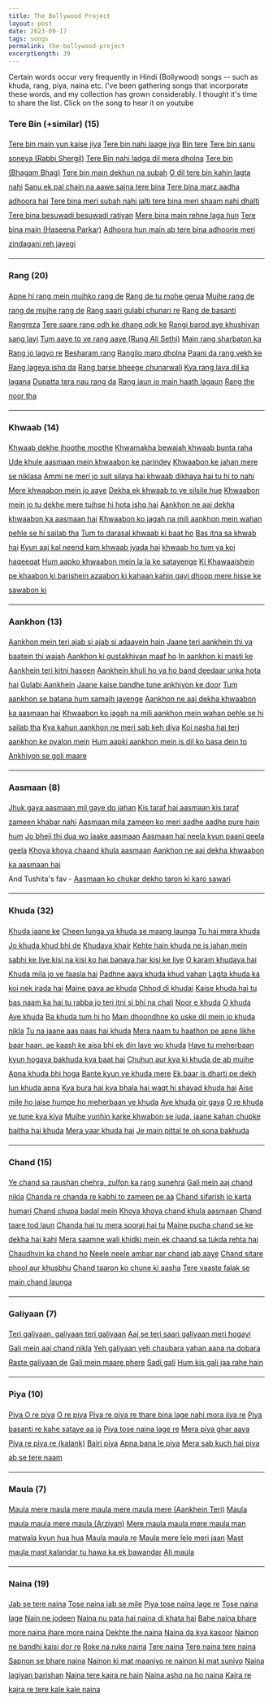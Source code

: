 ```yaml
---
title: The Bollywood Project
layout: post
date: 2023-09-17
tags: songs
permalink: the-bollywood-project
excerptLength: 39
---
```


Certain words occur very frequently in Hindi (Bollywood) songs -- such as khuda, rang, piya, naina etc. I've been gathering songs that incorporate these words, and my collection has grown considerably. I thought it's time to share the list. Click on the song to hear it on youtube


### Tere Bin (+similar) (15)
<div style="line-height: 2;">
	<a class="a-class-blue" href="https://youtu.be/yIrU21hoHys?si=BcdEp_8KDqKslG52&t=29">Tere bin main yun kaise jiya</a>
	<a class="a-class-red" href="https://youtu.be/ODp3B_pQD48?si=BegVLbNaRQoLbLw9&t=118">Tere bin nahi laage jiya</a>
	<a class="a-class-green" href="https://youtu.be/JPZxMhZ4KDw?si=EEW8MBINBVZ7sdap&t=35">Bin tere</a>
	<a class="a-class-yellow" href="https://youtu.be/_trU-Wt9ucI?si=LAUffnA6B_ppDuBl&t=22">Tere bin sanu soneya (Rabbi Shergil)</a>
	<a class="a-class-blue" href="https://youtu.be/aeNq_hB9TXI?si=4DC0Mme9Aft0LVva&t=82">Tere Bin nahi ladga dil mera dholna</a>
	<a class="a-class-red" href="https://youtu.be/hYJCJ_cTg_4?si=K-EPD-rtY2p_BLxB&t=23">Tere bin (Bhagam Bhag)</a>
	<a class="a-class-green" href="https://youtu.be/dSD8XZVBO1M?si=Up7D6FfVCDezGeWW&t=36">Tere bin main dekhun na subah</a>
	<a class="a-class-yellow" href="https://youtu.be/9wI3UXRYW-s?si=8lo4wjG4OQboDGNG&t=58">O dil tere bin kahin lagta nahi</a>
	<a class="a-class-blue" href="https://youtu.be/z_EHzFmAivg?si=zEn6XEXjwKkiKcz6&t=30">Sanu ek pal chain na aawe sajna tere bina</a>
	<a class="a-class-red" href="https://youtu.be/C_5CrB3GpDk?si=7QGnBWCDqfVf1lys&t=15">Tere bina marz aadha adhoora hai</a>
	<a class="a-class-green" href="https://youtu.be/mK-XfCnttkE?si=75MM6B3k1WVfIG4J&t=112">Tere bina meri subah nahi jalti tere bina meri shaam nahi dhalti</a>
	<a class="a-class-yellow" href="https://youtu.be/RMd2hXlVEQg?si=7uWln_ET91L7eUbp&t=26">Tere bina besuwadi besuwadi ratiyan</a>
	<a class="a-class-blue" href="https://youtu.be/uqF-Rt8tcpg?si=dGoMPRX1mXdY3-B0&t=28">Mere bina main rehne laga hun</a>
	<a class="a-class-red" href="https://youtu.be/sL_a7FSV7Ns?si=_qRdCC0_D3qTCOpo&t=50">Tere bina main (Haseena Parkar)</a>
	<a class="a-class-green" href="https://youtu.be/Jv2Z9KJgYjU?si=gmoD5c-JKjTi4uB1&t=142">Adhoora hun main ab tere bina adhoorie meri zindagani reh jayegi</a>
</div>
<hr>

### Rang (20)
<div style="line-height: 2;">
	<a class="a-class-red" href="https://youtu.be/5idNBcKDtvA?si=q1UjlN2kEMpztgB2&t=79">Apne hi rang mein mujhko rang de</a>
	<a class="a-class-green" href="https://youtu.be/AEIVhBS6baE?si=FVgu6t0gojFiRpcm&t=65">Rang de tu mohe gerua</a>
	<a class="a-class-yellow" href="https://youtu.be/-Ek-1LyYhfY?si=UN8UxyVZNBPeByEe&t=19">Mujhe rang de rang de mujhe rang de</a>
	<a class="a-class-blue" href="https://youtu.be/bSAlE_WgHxY?si=0qLPx0uPsPDrEKbs&t=12">Rang saari gulabi chunari re</a>
	<a class="a-class-red" href="https://youtu.be/c769V25pX08?si=nrIPvGS16ZALH55l&t=87">Rang de basanti</a>
	<a class="a-class-green" href="https://youtu.be/KDgv9_49n6I?si=42xfYt4wclxwIuXQ&t=24">Rangreza</a>
	<a class="a-class-yellow" href="https://youtu.be/x48o6NJVsBM?si=sZ7XMeEevLVIhwkH&t=29">Tere saare rang odh ke dhang odk ke</a>
	<a class="a-class-blue" href="https://youtu.be/dlz09a-pyPE?si=oTYHm3lr8Ucek_c1">Rangi barod aye khushiyan sang layi</a>
	<a class="a-class-red" href="https://youtu.be/-r_uGMbkRAg?si=bOzNhpAbDKdxsOHV&t=145">Tum aaye to ye rang aaye (Rung Ali Sethi)</a>
	<a class="a-class-green" href="https://youtu.be/aKdqQ5BC_S4?si=nsLdZocHR1sSQoOB&t=33">Main rang sharbaton ka</a>
	<a class="a-class-yellow" href="https://youtu.be/XrCoN0EnWvA?si=f4zkAd-rIclop0Oe&t=76">Rang jo lagyo re</a>
	<a class="a-class-blue" href="https://youtu.be/huxhqphtDrM?si=_uXnTITxeVLdTQ-W&t=48">Besharam rang</a>
	<a class="a-class-red" href="https://youtu.be/2bp7zdzWj3Y?si=D0fPvz-Q4Ry0bVbW&t=1">Rangilo maro dholna</a>
	<a class="a-class-green" href="https://youtu.be/_hRnWA0A20E?si=g1-dEXJVKRphs_t2&t=26">Paani da rang vekh ke</a>
	<a class="a-class-yellow" href="https://youtu.be/Qg-jcTYM5DQ?si=3KD_J8hmwCFxzHaF&t=62">Rang lageya ishq da</a>
	<a class="a-class-blue" href="https://youtu.be/Jf92MOkrbEw?si=dOYVoY7R7DoWfoYW&t=54">Rang barse bheege chunarwali</a>
	<a class="a-class-red" href="https://youtu.be/vc-KxBjIbgI?si=YzSjq-IlVnaUpHGG&t=49">Kya rang laya dil ka lagana</a>
	<a class="a-class-green" href="https://youtu.be/W2mjfazc9eM?si=PyAKzADWdtWFXkSr&t=80">Dupatta tera nau rang da</a>
	<a class="a-class-yellow" href="https://youtu.be/BddP6PYo2gs?si=d4ZIAKcbHlwa5KaX&t=53">Rang jaun jo main haath lagaun</a>
	<a class="a-class-blue" href="https://youtu.be/f3FFOBrMmdg?si=hlXjQxMa55XzezYs&t=68">Rang the noor tha</a>
</div>
<hr>

### Khwaab (14)
<div style="line-height: 2;">
	<a class="a-class-green" href="https://youtu.be/kCQ6zaHDXj4?si=Bv73JtlA35j_taIT&t=2">Khwaab dekhe jhoothe moothe</a>
	<a class="a-class-yellow" href="https://youtu.be/dTu5dTEzVM4?si=mqC9SH-68JqeUa10&t=17">Khwamakha bewajah khwaab bunta raha</a>
	<a class="a-class-blue" href="https://youtu.be/R0XjwtP_iTY?si=zV0YssEuiCeu2WXX&t=13">Ude khule aasmaan mein khwaabon ke parindey</a>
	<a class="a-class-red" href="https://youtu.be/EHelINfImh8?si=B44i3PQnET2NpkMc&t=12">Khwaabon ke jahan mere se niklasa</a>
	<a class="a-class-green" href="https://youtu.be/wHD6z0vuWiM?si=8vWJ5Cjao50KB7Mq&t=25">Ammi ne meri jo suit silaya hai khwaab dikhaya hai tu hi to nahi</a>
	<a class="a-class-yellow" href="https://youtu.be/Zxgvob1Ew0c?si=DWhXpYZjA4CdhdmQ&t=125">Mere khwaabon mein jo aaye</a>
	<a class="a-class-blue" href="https://youtu.be/7dO_MS9tZ5E?si=8sXIL7P6Ff75LhrX&t=54">Dekha ek khwaab to ye silsile hue</a>
	<a class="a-class-red" href="https://youtu.be/ioj6YBaSAyE?si=wxGt6y7AEgn3dvmI&t=123">Khwaabon mein jo tu dekhe mere tujhse hi hota ishq hai</a>
	<a class="a-class-green" href="https://youtu.be/hJBHSmyqv0Y?si=z2QYjeFlNZE3UBY2&t=219">Aankhon ne aaj dekha khwaabon ka aasmaan hai</a>
	<a class="a-class-yellow" href="https://youtu.be/jh66Pjtqr4k?si=bV3HxGOgkxhzHCit&t=208">Khwaabon ko jagah na mili aankhon mein wahan pehle se hi sailab tha</a>
	<a class="a-class-blue" href="https://youtu.be/uCMYzolEbO0?si=xxPeUlRGNlO_6-T9&t=8">Tum to darasal khwaab ki baat ho</a>
	<a class="a-class-red" href="https://youtu.be/q_WvU9J1nXw?si=ddd98ALFzfBz4A38&t=50">Bas itna sa khwab hai</a>
	<a class="a-class-green" href="https://youtu.be/Gg6NMU4ivXM?si=OeFr2wGNDeqKfgj1&t=39">Kyun aaj kal neend kam khwaab jyada hai</a>
	<a class="a-class-yellow" href="https://youtu.be/xj5ru2vdhfI?si=f8i1SOFIc5F3DYyq&t=9">khwaab ho tum ya koi haqeeqat</a>
	<a class="a-class-blue" href="https://youtu.be/vBTcsTd2kF0?si=YB850lbAsazocgLu&t=127">Hum aapko khwaabon mein la la ke satayenge</a>
	<a class="a-class-red" href="https://youtu.be/0Np37l4ykRE?si=BJL19MhYqQ2CgWoI&t=30">Ki Khawaaishein pe khaabon ki barishein azaabon ki kahaan kahin gayi dhoop mere hisse ke sawabon ki</a>
</div>
<hr>

### Aankhon (13)

<div style="line-height: 2;">
	<a class="a-class-yellow" href="https://youtu.be/7KKVb0_IdD4?si=DbyvXT_qr2Vlm2p_&t=15">Aankhon mein teri ajab si ajab si adaayein hain</a>
	<a class="a-class-blue" href="https://youtu.be/P8PWN1OmZOA?si=S-RfaO6X1qLaibzH&t=120">Jaane teri aankhein thi ya baatein thi wajah</a>
	<a class="a-class-red" href="https://youtu.be/7k5gM4ClRRo?si=5SSYqnserPafnDgU&t=34">Aankhon ki gustakhiyan maaf ho</a>
	<a class="a-class-green" href="https://youtu.be/yjYE41bYnUM?si=9KEXbjHotVw3FQ8d&t=42">In aankhon ki masti ke</a>
	<a class="a-class-yellow" href="https://youtu.be/JVlXn22VzaI?si=QGNAThO7Wv5X2T9L&t=28">Aankhein teri kitni haseen</a>
	<a class="a-class-blue" href="https://youtu.be/eM8Mjuq4MwQ?si=IgR_wk5oh76wlwN3&t=45">Aankhein khuli ho ya ho band deedaar unka hota hai</a>
	<a class="a-class-red" href="https://youtu.be/I5t894l5b1w?si=vBhsN3tGtcLvxnTH&t=47">Gulabi Aankhein</a>
	<a class="a-class-green" href="https://youtu.be/kw4tT7SCmaY?si=8Ak-Ito161UQIxv9&t=160">Jaane kaise bandhe tune ankhiyon ke door</a>
	<a class="a-class-yellow" href="https://youtu.be/2vKMY75kvjI?si=Lzp3mNFx4iphnQ3V&t=22">Tum aankhon se batana hum samajh jayenge</a>
	<a class="a-class-blue" href="https://youtu.be/hJBHSmyqv0Y?si=z2QYjeFlNZE3UBY2&t=219">Aankhon ne aaj dekha khwaabon ka aasmaan hai</a>
	<a class="a-class-red" href="https://youtu.be/jh66Pjtqr4k?si=bV3HxGOgkxhzHCit&t=208">Khwaabon ko jagah na mili aankhon mein wahan pehle se hi sailab tha</a>
	<a class="a-class-green" href="https://youtu.be/Qg-jcTYM5DQ?si=2ZqukZj6E6X_dG2X&t=27">Kya kahun aankhon ne meri sab keh diya</a>
	<a class="a-class-yellow" href="https://youtu.be/Gg6NMU4ivXM?si=u9nUrJbxEL6tX7FS&t=197">Koi nasha hai teri aankhon ke pyalon mein</a>
	<a class="a-class-blue" href="https://youtu.be/vBTcsTd2kF0?si=_a_7-lcUDJ5_P08O&t=29">Hum aapki aankhon mein is dil ko basa dein to</a>
	<a class="a-class-red" href="https://youtu.be/rY_0SOlmrdY?si=KqbljutyItEvruvJ&t=47">Ankhiyon se goli maare</a>
</div>
<hr>

### Aasmaan (8)
<div style="line-height: 2;">
	<a class="a-class-blue" href="https://youtu.be/tGTmop4JZWc?si=y0rXXyqF066yCZYv&t=313">Jhuk gaya aasmaan mil gaye do jahan</a>
	<a class="a-class-red" href="https://youtu.be/eIjFX9fVgv0?si=TnRT3dHY5JZTIC25&t=17">Kis taraf hai aasmaan kis taraf zameen khabar nahi</a>
	<a class="a-class-green" href="https://youtu.be/zFdi834FiZ4?si=SJunD4_lZLTbk0y0&t=168">Aasmaan mila zameen ko meri aadhe aadhe pure hain hum</a>
	<a class="a-class-yellow" href="https://youtu.be/j3BiIJKBlYE?si=-CWzqFi23gOpVqRi&t=68">Jo bheji thi dua wo jaake aasmaan</a>
	<a class="a-class-blue" href="https://youtu.be/COgxQbjzbEk?si=Vye7wvNObWOxQVlU&t=42">Aasmaan hai neela kyun paani geela geela</a>
	<a class="a-class-red" href="https://youtu.be/EsENO8IjmoY?si=8ox70IURqjfg-Phm&t=11">Khoya khoya chaand khula aasmaan</a>
	<a class="a-class-green" href="https://youtu.be/hJBHSmyqv0Y?si=z2QYjeFlNZE3UBY2&t=219">Aankhon ne aaj dekha khwaabon ka aasmaan hai</a>
	<br>
	And Tushita's fav - <a class="a-class-yellow" href="https://youtu.be/hWrSTieqWTA?si=GeyQwX8lyPgfZTF9&t=23">Aasmaan ko chukar dekho taron ki karo sawari</a> 
</div>
<hr>

### Khuda (32)
<div style="line-height: 2;">
	<a class="a-class-red" href="https://youtu.be/cmMiyZaSELo?si=iRQmY3cLQbCMSBOk&t=59">Khuda jaane ke</a>
	<a class="a-class-green" href="https://youtu.be/Qdz5n1Xe5Qo?si=SA9yflmQKJlowAhu&t=35">Cheen lunga ya khuda se maang launga</a>
	<a class="a-class-yellow" href="https://youtu.be/IMlcwOK5CLI?si=Y1D7er_G6v8a6E8f&t=43">Tu hai mera khuda</a>
	<a class="a-class-blue" href="https://youtu.be/BBAyRBTfsOU?si=KVEkSnumhwkvg3FB&t=51">Jo khuda khud bhi de</a>
	<a class="a-class-red" href="https://youtu.be/jq69R33z4hU?si=dfTEgGXXFx5WBmOy&t=72">Khudaya khair</a>
	<a class="a-class-green" href="https://youtu.be/eXnD5r9JfbI?si=-JRQFLbPSs4Y6DEW&t=40">Kehte hain khuda ne is jahan mein sabhi ke liye kisi na kisi ko hai banaya har kisi ke liye</a>
	<a class="a-class-yellow" href="https://youtu.be/gIOea2pgfIo?si=yk24TASSDr1aTHSt&t=53">O karam khudaya hai</a>
	<a class="a-class-blue" href="https://youtu.be/Gh5wHtqW9Ek?si=H3T5dLN60xbNKfNh&t=120">Khuda mila jo ye faasla hai</a>
	<a class="a-class-red" href="https://youtu.be/_F8O3uVkScE?si=QnLdWO9SQg-fajme&t=333">Padhne aaya khuda khud yahan</a>
	<a class="a-class-green" href="https://youtu.be/Gg6NMU4ivXM?si=QElf5_tEpQhnE4fP&t=43">Lagta khuda ka koi nek irada hai</a>
	<a class="a-class-yellow" href="">Maine paya ae khuda</a>
	<a class="a-class-blue" href="https://youtu.be/AlvUuGJccKs?si=dtV8OnX-o6CNeFcm&t=57">Chhod di khudai</a>
	<a class="a-class-red" href="https://youtu.be/YSWMbwQuWAY?si=0xeShg6qIqxATWzG&t=192">Kaise khuda hai tu bas naam ka hai tu rabba jo teri itni si bhi na chali</a>
	<a class="a-class-green" href="https://youtu.be/JJ5r5Z6G2Zo?si=1dqgq26dFxVYdZyB&t=105">Noor e khuda</a>
	<a class="a-class-yellow" href="https://youtu.be/ZwrcuypKZTM?si=D3IO1HuWGZXdYBmK&t=78">O khuda</a>
	<a class="a-class-blue" href="https://youtu.be/T-g39o0rDos?si=aemtllZXHutEzOnv&t=2">Aye khuda</a>
	<a class="a-class-red" href="https://youtu.be/PP7WOMnT288?si=WavsfzPsLhdLNo52&t=40">Ba khuda tum hi ho</a>
	<a class="a-class-green" href="https://youtu.be/zI2zbGfvE7w?si=NOsTXBUR4Y3bI579&t=119">Main dhoondhne ko uske dil mein jo khuda nikla</a>
	<a class="a-class-yellow" href="https://youtu.be/jAUSF4_ygJg?si=ao62mY-wT9r6vdq1&t=53">Tu na jaane aas paas hai khuda</a>
	<a class="a-class-blue" href="https://youtu.be/yBa3FVQKAvY?si=dH_fAn9-Qj5poqz_&t=35">Mera naam tu haathon pe apne likhe baar haan, ae kaash ke aisa bhi ek din laye wo khuda</a>
	<a class="a-class-red" href="https://youtu.be/DmsOinqrPvQ?si=yfuHy9RvzD9ccEEK&t=120">Haye tu meherbaan kyun hogaya bakhuda kya baat hai</a>
	<a class="a-class-green" href="https://youtu.be/a6cJAFFQn_I?si=xoLEOe8cycygO2en&t=116">Chuhun aur kya ki khuda de ab mujhe</a>
	<a class="a-class-yellow" href="https://youtu.be/1o_brS03A5A?si=M2FyCDDj3BAMgv1J&t=122">Apna khuda bhi hoga</a>
	<a class="a-class-blue" href="https://youtu.be/VOLKJJvfAbg?si=ctWF8NRuxBk-YpBe&t=153">Bante kyun ye khuda mere</a>
	<a class="a-class-red" href="https://youtu.be/bYzENrdZasg?si=ItKjC5dlEzs6QeHb&t=71">Ek baar is dharti pe dekh lun khuda apna</a>
	<a class="a-class-green" href="https://youtu.be/OTYtQKm8O9E?si=lrHy-El_pMEvaUlq&t=154">Kya bura hai kya bhala hai waqt hi shayad khuda hai</a>
	<a class="a-class-yellow" href="https://youtu.be/u-FaTNxrWhw?si=vyQ1e40Lifq3SBZB&t=228">Aise mile ho jaise humpe ho meherbaan ye khuda</a>
	<a class="a-class-blue" href="https://youtu.be/HGfc06RZyjQ?si=73apVBgWcPGwl-L8&t=43">Aye khuda gir gaya</a>
	<a class="a-class-red" href="https://youtu.be/5zBwghETKco?si=S43GGT_0PkAdnlqy">O re khuda ye tune kya kiya</a>
	<a class="a-class-green" href="https://youtu.be/lN1m7zLBbSU?si=w4Yo-2EOKaARdriI&t=13">Mujhe yunhin karke khwabon se juda, jaane kahan chupke baitha hai khuda</a>
	<a class="a-class-yellow" href="https://youtu.be/ycS5PagXvhQ?si=OmAdR-BdbP--Xt08&t=108">Mera yaar khuda hai</a>
	<a class="a-class-blue" href="https://youtu.be/0Iu5kQi8lns?si=MhEvAtrHoViKCT58&t=51">Je main pittal te oh sona bakhuda</a>
</div>
<hr>

### Chand (15)
<div style="line-height: 2;">
	<a class="a-class-blue" href="https://youtu.be/VueN49P7JyU?si=Yeo8IGQtwMjsL3Iq&t=11">Ye chand sa raushan chehra, zulfon ka rang sunehra</a>
	<a class="a-class-red" href="https://youtu.be/SOYFHUTZ-kw?si=wqGlour9eagg_Lyc&t=18">Gali mein aaj chand nikla</a>
	<a class="a-class-green" href="https://youtu.be/Sg1aIfA1bIM?si=kdURgFN0qRj_nmkW&t=43">Chanda re chanda re kabhi to zameen pe aa</a>
	<a class="a-class-yellow" href="https://youtu.be/zWEOx7TSM6I?si=DULCSO6g0LhoONF4&t=62">Chand sifarish jo karta humari</a>
	<a class="a-class-blue" href="https://youtu.be/9a6UaCBEV6o?si=6l96n32t2hFLkPm7&t=47">Chand chupa badal mein</a>
	<a class="a-class-red" href="https://youtu.be/EsENO8IjmoY?si=DnwkRvxvfSfx1eGx&t=11">Khoya khoya chand khula aasmaan</a>
	<a class="a-class-green" href="https://youtu.be/DIAcdeG70IE?si=3Sw3VZiDQmMjywXu&t=41">Chand taare tod laun</a>
	<a class="a-class-yellow" href="https://youtu.be/MXSEr_hg7iE?si=kugTdir_uQMuSFHq&t=17">Chanda hai tu mera sooraj hai tu</a>
	<a class="a-class-blue" href="https://youtu.be/lq5T-4gn4YA?si=gZ3TW46URN-ru7eU&t=33">Maine pucha chand se ke dekha hai kahi</a>
	<a class="a-class-red" href="https://youtu.be/S0WPSYFm7iE?si=GD_NKkbbs2CyqdHQ&t=27">Mera saamne wali khidki mein ek chaand sa tukda rehta hai</a>
	<a class="a-class-green" href="https://youtu.be/uAsM_D5oO9c?si=01KUK5Na-9xKzTm_&t=20">Chaudhvin ka chand ho</a>
	<a class="a-class-yellow" href="https://youtu.be/sXdG1SbRd3A?si=XipQG7h6HsQJyXow&t=8">Neele neele ambar par chand jab aaye</a>
	<a class="a-class-blue" href="https://youtu.be/ymHazb9lJ_I?si=z7LLMRjbjiAZnmWh&t=40">Chand sitare phool aur khusbhu</a>
	<a class="a-class-red" href="https://youtu.be/Wk9GL7zvU24?si=cO2qJVe7IChlPSrw&t=48">Chand taaron ko chune ki aasha</a>
	<a class="a-class-green" href="https://youtu.be/X7WXHhokylc?si=fHkIn8W0GkdjMp3b&t=13">Tere vaaste falak se main chand launga</a>
</div>
<hr>

### Galiyaan (7)
<div style="line-height: 2;">
	<a class="a-class-yellow" href="https://youtu.be/FxAG_11PzCk?si=0mw1ByrWSRbNhpk6&t=76">Teri galiyaan, galiyaan teri galiyaan</a>
	<a class="a-class-blue" href="https://youtu.be/NFsEqOBG51M?si=MkCGlZNpdJYsQHHs&t=42">Aaj se teri saari galiyaan meri hogayi</a>
	<a class="a-class-red" href="https://youtu.be/SOYFHUTZ-kw?si=wqGlour9eagg_Lyc&t=18">Gali mein aaj chand nikla</a>
	<a class="a-class-green" href="https://youtu.be/KiB5pL6ZyyU?si=iL_7PGCfKdlrDtKa&t=50">Yeh galiyaan yeh chaubara yahan aana na dobara</a>
	<a class="a-class-yellow" href="https://youtu.be/ZAkEqvePzGg?si=qC2E8DGNVeVYl2Ue&t=144">Raste galiyaan de</a>
	<a class="a-class-blue" href="https://youtu.be/oMesPehN_Do?si=vbor1BJK5bs7jFS5&t=12">Gali mein maare phere</a>
	<a class="a-class-red" href="https://youtu.be/cU3IO6Am65o?si=w2ErkzVTI_pKIiih&t=19">Sadi gali</a>
	<a class="a-class-green" href="https://youtu.be/apyjqhAf4JQ?si=QC7kXpMPXMxU4-zS&t=28">Hum kis gali jaa rahe hain</a>
</div>
<hr>

### Piya (10)
<div style="line-height: 2;">
	<a class="a-class-green" href="https://youtu.be/u-FaTNxrWhw?si=I2K2yFeiQW9e5nzk&t=95">Piya O re piya</a>
	<a class="a-class-yellow" href="https://youtu.be/iv7lcUkFVSc?si=syYTd2z_Egs2rwTb&t=24">O re piya</a>
	<a class="a-class-blue" href="https://youtu.be/6BmS-qphjko?si=2MPTOKprWEzNRH9U&t=58">Piya re piya re thare bina lage nahi mora jiya re</a>
	<a class="a-class-red" href="https://youtu.be/XFT2niDEy28?si=Dta6l-nQeDssFjum&t=89">Piya basanti re kahe sataye aa ja</a>
	<a class="a-class-green" href="https://youtu.be/_lgACMqCpus?si=53Q5Ninf0W3SwH6e&t=12">Piya tose naina lage re</a>
	<a class="a-class-yellow" href="https://youtu.be/AYkauRYrwiw?si=3LJPJsJKj-krRaEu&t=86">Mera piya ghar aaya</a>
	<a class="a-class-blue" href="kalank">Piya re piya re (kalank)</a>
	<a class="a-class-red" href="https://youtu.be/8YI-JKIwFYM?si=x4yzcWqo8u1UpMQ7&t=24">Bairi piya</a>
	<a class="a-class-green" href="https://youtu.be/ElZfdU54Cp8?si=ms6y1mke1vcJDitd&t=56">Apna bana le piya</a>
	<a class="a-class-yellow" href="https://youtu.be/kw4tT7SCmaY?si=6iiVadLSHNAaAYiE&t=176">Mera sab kuch hai piya ab se tere naam</a>
</div>
<hr>

### Maula (7)
<div style="line-height: 2;">
	<a class="a-class-blue" href="aankhein teri">Maula mere maula mere maula mere maula mere (Aankhein Teri)</a>
	<a class="a-class-red" href="https://youtu.be/JA09HEGTzCU?si=JIGE4dIzO38YDOde&t=42">Maula maula maula mere maula (Arziyan)</a>
	<a class="a-class-green" href="https://youtu.be/eIjFX9fVgv0?si=RDI6LbD2vFHd8Z9s&t=48">Mere maula maula mere maula man matwala kyun hua hua</a>
	<a class="a-class-yellow" href="https://youtu.be/IMlcwOK5CLI?si=kPvXunHV91pPiBvi&t=53">Maula maula re</a>
	<a class="a-class-blue" href="https://youtu.be/90hNT7UYlZA?si=T-a1T6G8bkjlPSkA&t=67">Maula mere lele meri jaan</a>
	<a class="a-class-red" href="https://youtu.be/jHNNMj5bNQw?si=qAngoIChM8f1eGVA&t=174">Mast maula mast kalandar tu hawa ka ek bawandar</a>
	<a class="a-class-green" href="https://youtu.be/_w83EIcjjlg?si=TldleptYBlQoGjwz&t=210">Ali maula</a>
</div>
<hr>

### Naina (19)
<div style="line-height: 2;">
	<a class="a-class-green" href="https://youtu.be/Ivmkmf-U-x4?si=Fh4tPK4t9T7a6OOL&t=26">Jab se tere naina</a>
	<a class="a-class-yellow" href="https://youtu.be/0trVNbS8ftg?si=_CtyNCkduwNIH8Ub&t=54">Tose naina jab se mile</a>
	<a class="a-class-blue" href="https://youtu.be/_lgACMqCpus?si=53Q5Ninf0W3SwH6e&t=12">Piya tose naina lage re</a>
	<a class="a-class-red" href="https://youtu.be/fXeIK4xbXgs?si=ooHTQ1g1dHE5R8Ek&t=54">Tose naina lage</a>
	<a class="a-class-green" href="https://youtu.be/VCTr8f4878M?si=2-OYwTTMxAk88H14&t=80">Nain ne jodeen</a>
	<a class="a-class-yellow" href="https://youtu.be/9IzaWBsUhCU?si=-rEkdp5aS3d-9SDC&t=10">Naina nu pata hai naina di khata hai</a>
	<a class="a-class-blue" href="https://youtu.be/g3P4a0polMY?si=GVS75oKmHeX66HGE&t=84">Bahe naina bhare more naina jhare more naina</a>
	<a class="a-class-red" href="https://youtu.be/yXbeYaVQ8JY?si=uauV4oZ7m7dh0uws&t=31">Dekhte the naina</a>
	<a class="a-class-green" href="https://youtu.be/zdXiSlRrgWQ?si=yESKDBFMsM7IpTb-&t=74">Naina da kya kasoor</a>
	<a class="a-class-yellow" href="https://youtu.be/Y9ozt29tzgs?si=V6wozqmcUJX4nPk0&t=59">Nainon ne bandhi kaisi dor re</a>
	<a class="a-class-blue" href="https://youtu.be/HyLCgkQtluw?si=aq6WWKECoYXiwtl2&t=71">Roke na ruke naina</a>
	<a class="a-class-red" href="https://youtu.be/GYgnPrmbxH4?si=0TUCIP2NZr7irH0e&t=7">Tere naina</a>
	<a class="a-class-green" href="https://youtu.be/qYjPxdLIuk0?si=_h_4Nkotc8C14uYF&t=31">Tere naina tere naina</a>
	<a class="a-class-yellow" href="https://youtu.be/UfNjLCD-WVM?si=VtmMw8wbQB8vvuX1&t=50">Sapnon se bhare naina</a>
	<a class="a-class-blue" href="https://youtu.be/qG7Kms_YA5Q?si=dzb2CFsI7qMGDG8u&t=16">Nainon ki mat maaniyo re nainon ki mat suniyo</a>
	<a class="a-class-red" href="https://youtu.be/-Hb2DeHvvEg?si=zZL8Z5CVvYxRn35o&t=9">Naina lagiyan barishan</a>
	<a class="a-class-green" href="https://youtu.be/WPwTPhFMm3k?si=zCLrx1zCaoZCaA9P&t=118">Naina tere kajra re hain</a>
	<a class="a-class-yellow" href="https://youtu.be/hWJxJhsVWio?si=AlLWJiun1uPZDuoj&t=13">Naina ashq na ho naina</a>
	<a class="a-class-blue" href="https://youtu.be/4dsFQFCvVGU?si=CRCA--SweXibRL6l&t=108">Kajra re kajra re tere kale kale naina</a>
</div>